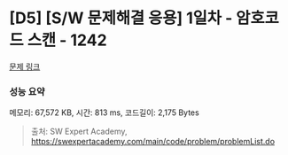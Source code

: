# [D5] [S/W 문제해결 응용] 1일차 - 암호코드 스캔 - 1242 

[문제 링크](https://swexpertacademy.com/main/code/problem/problemDetail.do?contestProbId=AV15JEKKAM8CFAYD) 

### 성능 요약

메모리: 67,572 KB, 시간: 813 ms, 코드길이: 2,175 Bytes



> 출처: SW Expert Academy, https://swexpertacademy.com/main/code/problem/problemList.do